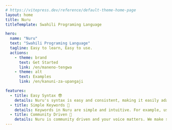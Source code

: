 ```yaml
---
# https://vitepress.dev/reference/default-theme-home-page
layout: home
title: Nuru
titleTemplate: Swahili Programing Language

hero:
  name: "Nuru"
  text: "Swahili Programing Language"
  tagline: Easy to learn, Easy to use.
  actions:
    - theme: brand
      text: Get Started
      link: /en/maneno-tengwa
    - theme: alt
      text: Examples
      link: /en/kanuni-za-upangaji

features:
  - title: Easy Syntax 😎
    details: Nuru's syntax is easy and consistent, making it easily adaptable by both experienced and non experienced programmers.
  - title: Simple Keywords 🎹
    details: Keywords in Nuru are simple and intuitive. For example, use andika() to print out something, jaza() to get input from a user.
  - title: Community Driven 👥
    details: Nuru is community driven and your voice matters. We make sure to consult the community before making a decision. Come join us on <a href="https://t.me/NuruProgrammingChat" target="_blank" rel="noopener noreferrer">Telegram</a>
---
```

